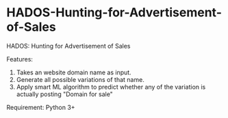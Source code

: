 # HADOS-Hunting-for-Advertisement-of-Sales
HADOS: Hunting for Advertisement of Sales

Features:

  1. Takes an website domain name as input.
  2. Generate all possible variations of that name.
  3. Apply smart ML algorithm to predict whether any of the variation is actually posting "Domain for sale"
  
Requirement: Python 3+

